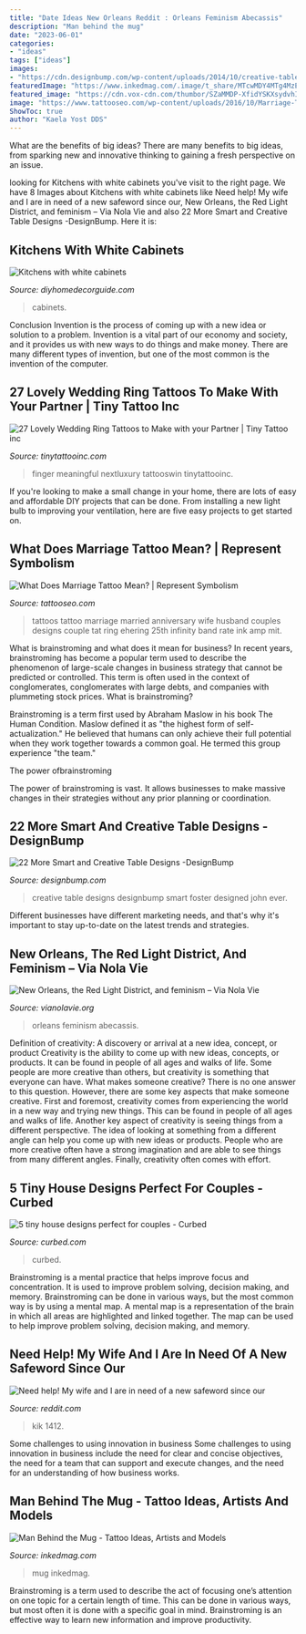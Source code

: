 ```yaml
---
title: "Date Ideas New Orleans Reddit : Orleans Feminism Abecassis"
description: "Man behind the mug"
date: "2023-06-01"
categories:
- "ideas"
tags: ["ideas"]
images:
- "https://cdn.designbump.com/wp-content/uploads/2014/10/creative-table-design-2.jpg"
featuredImage: "https://www.inkedmag.com/.image/t_share/MTcwMDY4MTg4MzEzMTY3NDMz/holygod-fb.jpg"
featured_image: "https://cdn.vox-cdn.com/thumbor/SZaMMDP-XfidYSKXsydvhIhBWVI=/0x23:817x483/1600x900/cdn.vox-cdn.com/uploads/chorus_image/image/53240833/petr_stolin_architects_zen_houses_czech_republic_designboom_04.0.jpg"
image: "https://www.tattooseo.com/wp-content/uploads/2016/10/Marriage-Tattoos-18.jpg"
ShowToc: true
author: "Kaela Yost DDS"
---
```



What are the benefits of big ideas?
There are many benefits to big ideas, from sparking new and innovative thinking to gaining a fresh perspective on an issue.

	

		
looking for Kitchens with white cabinets you've visit to the right page. We have 8 Images about Kitchens with white cabinets like Need help! My wife and I are in need of a new safeword since our, New Orleans, the Red Light District, and feminism – Via Nola Vie and also 22 More Smart and Creative Table Designs -DesignBump. Here it is:
		
    
## Kitchens With White Cabinets

<img loading=lazy src="https://diyhomedecorguide.com/wp-content/uploads/2014/05/Contemporary-kitchen-with-white-cabinets.jpg" onerror="this.onerror=null;this.src='https://tse1.mm.bing.net/th?id=OIP.-vesORBEzXNAETNyGmmKnQHaE7&amp;pid=15.1';" alt="Kitchens with white cabinets">

_Source: diyhomedecorguide.com_

>cabinets. 

	

Conclusion
Invention is the process of coming up with a new idea or solution to a problem. Invention is a vital part of our economy and society, and it provides us with new ways to do things and make money. There are many different types of invention, but one of the most common is the invention of the computer.

    
## 27 Lovely Wedding Ring Tattoos To Make With Your Partner | Tiny Tattoo Inc

<img loading=lazy src="https://tinytattooinc.com/wp-content/uploads/2020/09/husband-and-wife-tattoos-for-marriage-819x1024.jpg" onerror="this.onerror=null;this.src='https://tse4.mm.bing.net/th?id=OIP.dqewcCMeS9dKq-CKyUXSzAHaJQ&amp;pid=15.1';" alt="27 Lovely Wedding Ring Tattoos to Make with your Partner | Tiny Tattoo inc">

_Source: tinytattooinc.com_

>finger meaningful nextluxury tattooswin tinytattooinc. 

	

If you're looking to make a small change in your home, there are lots of easy and affordable DIY projects that can be done. From installing a new light bulb to improving your ventilation, here are five easy projects to get started on.

    
## What Does Marriage Tattoo Mean? | Represent Symbolism

<img loading=lazy src="https://www.tattooseo.com/wp-content/uploads/2016/10/Marriage-Tattoos-18.jpg" onerror="this.onerror=null;this.src='https://tse2.mm.bing.net/th?id=OIP.XuTa6sEcPsu4D_o-Y4sxGgHaFj&amp;pid=15.1';" alt="What Does Marriage Tattoo Mean? | Represent Symbolism">

_Source: tattooseo.com_

>tattoos tattoo marriage married anniversary wife husband couples designs couple tat ring ehering 25th infinity band rate ink amp mit. 

	

What is brainstroming and what does it mean for business?
In recent years, brainstroming has become a popular term used to describe the phenomenon of large-scale changes in business strategy that cannot be predicted or controlled. This term is often used in the context of conglomerates, conglomerates with large debts, and companies with plummeting stock prices.
What is brainstroming?

Brainstroming is a term first used by Abraham Maslow in his book The Human Condition. Maslow defined it as "the highest form of self-actualization." He believed that humans can only achieve their full potential when they work together towards a common goal. He termed this group experience "the team."

The power ofbrainstroming

The power of brainstroming is vast. It allows businesses to make massive changes in their strategies without any prior planning or coordination.

    
## 22 More Smart And Creative Table Designs -DesignBump

<img loading=lazy src="https://cdn.designbump.com/wp-content/uploads/2014/10/creative-table-design-2.jpg" onerror="this.onerror=null;this.src='https://tse4.mm.bing.net/th?id=OIP.qRr5WX4LR-uHysC6_05bZQHaFJ&amp;pid=15.1';" alt="22 More Smart and Creative Table Designs -DesignBump">

_Source: designbump.com_

>creative table designs designbump smart foster designed john ever. 

	

Different businesses have different marketing needs, and that's why it's important to stay up-to-date on the latest trends and strategies.

    
## New Orleans, The Red Light District, And Feminism – Via Nola Vie

<img loading=lazy src="https://www.vianolavie.org/wp-content/uploads/sites/141/2019/03/45274656_f7a9e7be-8177-4bca-aa18-395b1825e290.jpg.gif" onerror="this.onerror=null;this.src='https://tse4.mm.bing.net/th?id=OIP.gxAuHJsovWx4a8r1JHPMogAAAA&amp;pid=15.1';" alt="New Orleans, the Red Light District, and feminism – Via Nola Vie">

_Source: vianolavie.org_

>orleans feminism abecassis. 

	

Definition of creativity: A discovery or arrival at a new idea, concept, or product
Creativity is the ability to come up with new ideas, concepts, or products. It can be found in people of all ages and walks of life. Some people are more creative than others, but creativity is something that everyone can have. What makes someone creative? There is no one answer to this question. However, there are some key aspects that make someone creative. First and foremost, creativity comes from experiencing the world in a new way and trying new things. This can be found in people of all ages and walks of life. Another key aspect of creativity is seeing things from a different perspective. The idea of looking at something from a different angle can help you come up with new ideas or products. People who are more creative often have a strong imagination and are able to see things from many different angles. Finally, creativity often comes with effort.

    
## 5 Tiny House Designs Perfect For Couples - Curbed

<img loading=lazy src="https://cdn.vox-cdn.com/thumbor/SZaMMDP-XfidYSKXsydvhIhBWVI=/0x23:817x483/1600x900/cdn.vox-cdn.com/uploads/chorus_image/image/53240833/petr_stolin_architects_zen_houses_czech_republic_designboom_04.0.jpg" onerror="this.onerror=null;this.src='https://tse2.mm.bing.net/th?id=OIP._ZfzpG8CMVV9xpvFtMjeoAHaEK&amp;pid=15.1';" alt="5 tiny house designs perfect for couples - Curbed">

_Source: curbed.com_

>curbed. 

	

Brainstroming is a mental practice that helps improve focus and concentration. It is used to improve problem solving, decision making, and memory. Brainstroming can be done in various ways, but the most common way is by using a mental map. A mental map is a representation of the brain in which all areas are highlighted and linked together. The map can be used to help improve problem solving, decision making, and memory.

    
## Need Help! My Wife And I Are In Need Of A New Safeword Since Our

<img loading=lazy src="https://preview.redd.it/orku8oegtqu51.jpg?width=640&amp;height=853&amp;crop=smart&amp;auto=webp&amp;s=78703b3ce42e61227ad33103d552da7299ee2145" onerror="this.onerror=null;this.src='https://tse3.mm.bing.net/th?id=OIP.96BSjmckyRpMARyiLEibwAHaJ3&amp;pid=15.1';" alt="Need help! My wife and I are in need of a new safeword since our">

_Source: reddit.com_

>kik 1412. 

	

Some challenges to using innovation in business
Some challenges to using innovation in business include the need for clear and concise objectives, the need for a team that can support and execute changes, and the need for an understanding of how business works.

    
## Man Behind The Mug - Tattoo Ideas, Artists And Models

<img loading=lazy src="https://www.inkedmag.com/.image/t_share/MTcwMDY4MTg4MzEzMTY3NDMz/holygod-fb.jpg" onerror="this.onerror=null;this.src='https://tse3.mm.bing.net/th?id=OIP.ojrmHQMGG6uyjOZfMSzVHgHaD4&amp;pid=15.1';" alt="Man Behind the Mug - Tattoo Ideas, Artists and Models">

_Source: inkedmag.com_

>mug inkedmag. 

	

Brainstroming is a term used to describe the act of focusing one’s attention on one topic for a certain length of time. This can be done in various ways, but most often it is done with a specific goal in mind. Brainstroming is an effective way to learn new information and improve productivity.

